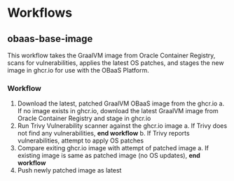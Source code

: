 # Workflows

## obaas-base-image

This workflow takes the GraalVM image from Oracle Container Registry, scans for vulnerabilities, applies the latest OS patches, and stages the new image in ghcr.io for use with the OBaaS Platform.

### Workflow

1. Download the latest, patched GraalVM OBaaS image from the ghcr.io
    a. If no image exists in ghcr.io, download the latest GraalVM image from Oracle Container Registry and stage in ghcr.io
2. Run Trivy Vulnerability scanner against the ghcr.io image
    a. If Trivy does not find any vulnerabilities, **end workflow**
    b. If Trivy reports vulnerabilities, attempt to apply OS patches
3. Compare exiting ghcr.io image with attempt of patched image
    a. If existing image is same as patched image (no OS updates), **end workflow**
4. Push newly patched image as latest